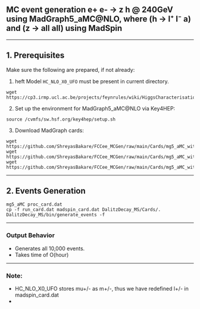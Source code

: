 ## MC event generation e+ e- → z h @ 240GeV using MadGraph5_aMC@NLO, where (h → l⁺ l⁻ a) and (z → all all) using MadSpin

---

## 1. Prerequisites

Make sure the following are prepared, if not already:

1. heft Model `HC_NLO_X0_UFO` must be present in current directory.

```
wget https://cp3.irmp.ucl.ac.be/projects/feynrules/wiki/HiggsCharacterisation#no1
```

2. Set up the environment for MadGraph5_aMC@NLO via Key4HEP:

```
source /cvmfs/sw.hsf.org/key4hep/setup.sh
```

3. Download MadGraph cards:
```
wget https://github.com/ShreyasBakare/FCCee_MCGen/raw/main/Cards/mg5_aMC_with_MadSpin/proc_card.dat
wget https://github.com/ShreyasBakare/FCCee_MCGen/raw/main/Cards/mg5_aMC_with_MadSpin/run_card.dat
wget https://github.com/ShreyasBakare/FCCee_MCGen/raw/main/Cards/mg5_aMC_with_MadSpin/madspin_card.dat
``` 

---

## 2. Events Generation

```
mg5_aMC proc_card.dat
cp -f run_card.dat madspin_card.dat DalitzDecay_MS/Cards/.
DalitzDecay_MS/bin/generate_events -f
```

---

### Output Behavior

- Generates all 10,000 events.
- Takes time of O(hour)

---

### Note:
-   HC_NLO_X0_UFO stores mu+/- as m+/-, thus we have redefined l+/- in madspin_card.dat
-   